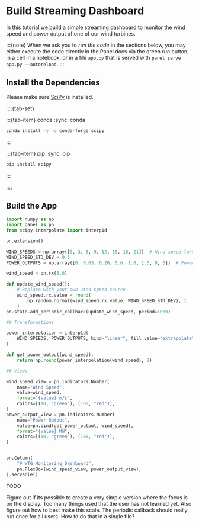 # Build Streaming Dashboard

In this tutorial we build a simple streaming dashboard to monitor the wind speed and power output of one of our wind turbines.

:::{note}
When we ask you to *run the code* in the sections below, you may either execute the code directly in the Panel docs via the green *run* button, in a cell in a notebook, or in a file `app.py` that is served with `panel serve app.py --autoreload`.
:::

## Install the Dependencies

Please make sure [SciPy](https://scipy.org/) is installed.

::::{tab-set}

:::{tab-item} conda
:sync: conda

``` bash
conda install -y -c conda-forge scipy
```

:::

:::{tab-item} pip
:sync: pip

``` bash
pip install scipy
```

:::

::::

## Build the App

```python
import numpy as np
import panel as pn
from scipy.interpolate import interp1d

pn.extension()

WIND_SPEEDS = np.array([0, 3, 6, 9, 12, 15, 18, 21])  # Wind speed (m/s)
WIND_SPEED_STD_DEV = 0.5
POWER_OUTPUTS = np.array([0, 0.03, 0.20, 0.6, 1.0, 1.0, 0, 0])  # Power output (MW)

wind_speed = pn.rx(8.0)

def update_wind_speed():
    # Replace with your own wind speed source
    wind_speed.rx.value = round(
        np.random.normal(wind_speed.rx.value, WIND_SPEED_STD_DEV), 1
    )
pn.state.add_periodic_callback(update_wind_speed, period=1000)

## Transformations

power_interpolation = interp1d(
    WIND_SPEEDS, POWER_OUTPUTS, kind="linear", fill_value="extrapolate"
)

def get_power_output(wind_speed):
    return np.round(power_interpolation(wind_speed), 2)

## Views

wind_speed_view = pn.indicators.Number(
    name="Wind Speed",
    value=wind_speed,
    format="{value} m/s",
    colors=[(10, "green"), (100, "red")],
)
power_output_view = pn.indicators.Number(
    name="Power Output",
    value=pn.bind(get_power_output, wind_speed),
    format="{value} MW",
    colors=[(10, "green"), (100, "red")],
)


pn.Column(
    "# WTG Monitoring Dashboard",
    pn.FlexBox(wind_speed_view, power_output_view),
).servable()
```

TODO

Figure out if its possible to create a very simple version where the focus is on the display. Too many things used that the user has not learned yet. Also figure out how to best make this scale. The periodic callback should really run once for all users. How to do that in a single file?
